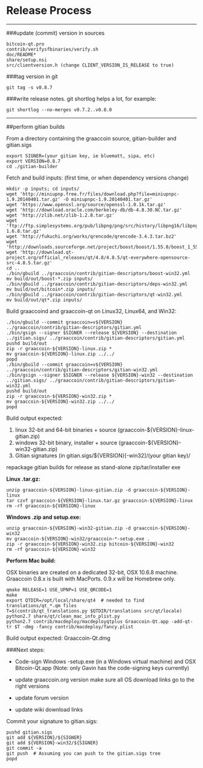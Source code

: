 Release Process
====================

* * *

###update (commit) version in sources


	bitcoin-qt.pro
	contrib/verifysfbinaries/verify.sh
	doc/README*
	share/setup.nsi
	src/clientversion.h (change CLIENT_VERSION_IS_RELEASE to true)

###tag version in git

	git tag -s v0.8.7

###write release notes. git shortlog helps a lot, for example:

	git shortlog --no-merges v0.7.2..v0.8.0

* * *

##perform gitian builds

 From a directory containing the graaccoin source, gitian-builder and gitian.sigs
  
	export SIGNER=(your gitian key, ie bluematt, sipa, etc)
	export VERSION=0.8.7
	cd ./gitian-builder

 Fetch and build inputs: (first time, or when dependency versions change)

	mkdir -p inputs; cd inputs/
	wget 'http://miniupnp.free.fr/files/download.php?file=miniupnpc-1.9.20140401.tar.gz' -O miniupnpc-1.9.20140401.tar.gz'
	wget 'https://www.openssl.org/source/openssl-1.0.1k.tar.gz'
	wget 'http://download.oracle.com/berkeley-db/db-4.8.30.NC.tar.gz'
	wget 'http://zlib.net/zlib-1.2.8.tar.gz'
	wget 'ftp://ftp.simplesystems.org/pub/libpng/png/src/history/libpng16/libpng-1.6.8.tar.gz'
	wget 'http://fukuchi.org/works/qrencode/qrencode-3.4.3.tar.bz2'
	wget 'http://downloads.sourceforge.net/project/boost/boost/1.55.0/boost_1_55_0.tar.bz2'
	wget 'http://download.qt-project.org/official_releases/qt/4.8/4.8.5/qt-everywhere-opensource-src-4.8.5.tar.gz'
	cd ..
	./bin/gbuild ../graaccoin/contrib/gitian-descriptors/boost-win32.yml
	mv build/out/boost-*.zip inputs/
	./bin/gbuild ../graaccoin/contrib/gitian-descriptors/deps-win32.yml
	mv build/out/bitcoin*.zip inputs/
	./bin/gbuild ../graaccoin/contrib/gitian-descriptors/qt-win32.yml
	mv build/out/qt*.zip inputs/

 Build graaccoind and graaccoin-qt on Linux32, Linux64, and Win32:
  
	./bin/gbuild --commit graaccoin=v${VERSION} ../graaccoin/contrib/gitian-descriptors/gitian.yml
	./bin/gsign --signer $SIGNER --release ${VERSION} --destination ../gitian.sigs/ ../graaccoin/contrib/gitian-descriptors/gitian.yml
	pushd build/out
	zip -r graaccoin-${VERSION}-linux.zip *
	mv graaccoin-${VERSION}-linux.zip ../../
	popd
	./bin/gbuild --commit graaccoin=v${VERSION} ../graaccoin/contrib/gitian-descriptors/gitian-win32.yml
	./bin/gsign --signer $SIGNER --release ${VERSION}-win32 --destination ../gitian.sigs/ ../graaccoin/contrib/gitian-descriptors/gitian-win32.yml
	pushd build/out
	zip -r graaccoin-${VERSION}-win32.zip *
	mv graaccoin-${VERSION}-win32.zip ../../
	popd

  Build output expected:

  1. linux 32-bit and 64-bit binaries + source (graaccoin-${VERSION}-linux-gitian.zip)
  2. windows 32-bit binary, installer + source (graaccoin-${VERSION}-win32-gitian.zip)
  3. Gitian signatures (in gitian.sigs/${VERSION}[-win32]/(your gitian key)/

repackage gitian builds for release as stand-alone zip/tar/installer exe

**Linux .tar.gz:**

	unzip graaccoin-${VERSION}-linux-gitian.zip -d graaccoin-${VERSION}-linux
	tar czvf graaccoin-${VERSION}-linux.tar.gz graaccoin-${VERSION}-linux
	rm -rf graaccoin-${VERSION}-linux

**Windows .zip and setup.exe:**

	unzip graaccoin-${VERSION}-win32-gitian.zip -d graaccoin-${VERSION}-win32
	mv graaccoin-${VERSION}-win32/graaccoin-*-setup.exe .
	zip -r graaccoin-${VERSION}-win32.zip bitcoin-${VERSION}-win32
	rm -rf graaccoin-${VERSION}-win32

**Perform Mac build:**

  OSX binaries are created on a dedicated 32-bit, OSX 10.6.8 machine.
  Graaccoin 0.8.x is built with MacPorts.  0.9.x will be Homebrew only.

	qmake RELEASE=1 USE_UPNP=1 USE_QRCODE=1
	make
	export QTDIR=/opt/local/share/qt4  # needed to find translations/qt_*.qm files
	T=$(contrib/qt_translations.py $QTDIR/translations src/qt/locale)
	python2.7 share/qt/clean_mac_info_plist.py
	python2.7 contrib/macdeploy/macdeployqtplus Graaccoin-Qt.app -add-qt-tr $T -dmg -fancy contrib/macdeploy/fancy.plist

 Build output expected: Graaccoin-Qt.dmg

###Next steps:

* Code-sign Windows -setup.exe (in a Windows virtual machine) and
  OSX Bitcoin-Qt.app (Note: only Gavin has the code-signing keys currently)

* update graaccoin.org version
  make sure all OS download links go to the right versions

* update forum version

* update wiki download links

Commit your signature to gitian.sigs:

	pushd gitian.sigs
	git add ${VERSION}/${SIGNER}
	git add ${VERSION}-win32/${SIGNER}
	git commit -a
	git push  # Assuming you can push to the gitian.sigs tree
	popd

